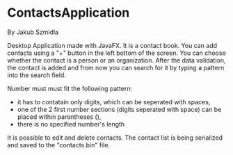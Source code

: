# ContactsApplication
By Jakub Szmidla

Desktop Application made with JavaFX.
It is a contact book. You can add contacts using a "+" button in the left bottom of the screen.
You can choose whether the contact is a person or an organization. After the data validation, the contact
is added and from now you can search for it by typing a pattern into the search field.

Number must must fit the following pattern:
- it has to contatain only digits, which can be seperated with spaces,
- one of the 2 first number sections (digits seperated with space) can be placed within parentheses (),
- there is no specified number's length

It is possible to edit and delete contacts.
The contact list is being serialized and saved to the "contacts.bin" file.
